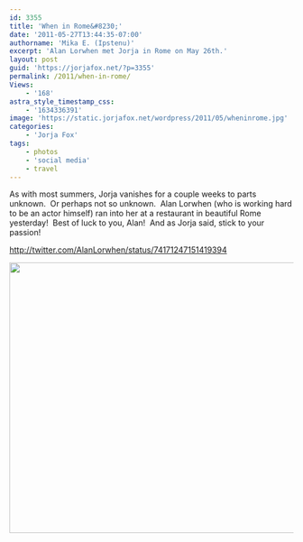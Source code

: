 ```yaml
---
id: 3355
title: 'When in Rome&#8230;'
date: '2011-05-27T13:44:35-07:00'
authorname: 'Mika E. (Ipstenu)'
excerpt: 'Alan Lorwhen met Jorja in Rome on May 26th.'
layout: post
guid: 'https://jorjafox.net/?p=3355'
permalink: /2011/when-in-rome/
Views:
    - '168'
astra_style_timestamp_css:
    - '1634336391'
image: 'https://static.jorjafox.net/wordpress/2011/05/wheninrome.jpg'
categories:
    - 'Jorja Fox'
tags:
    - photos
    - 'social media'
    - travel
---
```


As with most summers, Jorja vanishes for a couple weeks to parts unknown.  Or perhaps not so unknown.  Alan Lorwhen (who is working hard to be an actor himself) ran into her at a restaurant in beautiful Rome yesterday!  Best of luck to you, Alan!  And as Jorja said, stick to your passion!

http://twitter.com/AlanLorwhen/status/74171247151419394

<a href="https://jorjafox.net/gallery/personal/fans/alanlorwhen.jpg"><img class="aligncenter" title="Jorja and Alan" src="https://jorjafox.net/gallery/albums/personal/fans/alanlorwhen.jpg" alt="" width="640" height="480" /></a>
